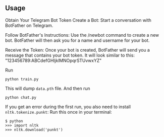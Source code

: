 ## Usage

Obtain Your Telegram Bot Token
Create a Bot:
Start a conversation with BotFather on Telegram.

Follow BotFather's Instructions:
Use the /newbot command to create a new bot.
BotFather will then ask you for a name and username for your bot.

Receive the Token:
Once your bot is created, BotFather will send you a message that contains your bot token. It will look similar to this:
"123456789:ABCdefGHIjklMNOpqrSTUvwxYZ"


Run
```console
python train.py
```
This will dump `data.pth` file. And then run
```console
python chat.py
```

If you get an error during the first run, you also need to install `nltk.tokenize.punkt`:
Run this once in your terminal:
 ```console
$ python
>>> import nltk
>>> nltk.download('punkt')
```